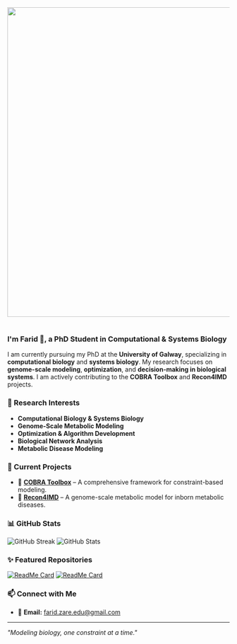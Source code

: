 <img src="https://user-images.githubusercontent.com/74038190/212750672-2f3f2b50-c84f-4ed8-a60a-849ae69ff9df.gif" width="700">
<br><br>

### I'm Farid 👋, a PhD Student in Computational & Systems Biology

I am currently pursuing my PhD at the **University of Galway**, specializing in **computational biology** and **systems biology**. My research focuses on **genome-scale modeling**, **optimization**, and **decision-making in biological systems**. I am actively contributing to the **COBRA Toolbox** and **Recon4IMD** projects.

### 🔬 Research Interests
- **Computational Biology & Systems Biology**
- **Genome-Scale Metabolic Modeling**
- **Optimization & Algorithm Development**
- **Biological Network Analysis**
- **Metabolic Disease Modeling**

### 🚀 Current Projects
- 🧬 **[COBRA Toolbox](https://github.com/opencobra/cobratoolbox)** – A comprehensive framework for constraint-based modeling.
- 🏥 **[Recon4IMD](https://github.com/your-repo-link-here)** – A genome-scale metabolic model for inborn metabolic diseases.


### 📊 GitHub Stats
![GitHub Streak](https://github-readme-streak-stats.herokuapp.com/?user=farid-zare&theme=tokyonight)
![GitHub Stats](https://github-readme-stats.vercel.app/api?username=farid-zare&show_icons=true&theme=tokyonight)

### ✨ Featured Repositories
[![ReadMe Card](https://github-readme-stats.vercel.app/api/pin/?username=farid-zare&repo=COBRA-Toolbox&theme=tokyonight)](https://github.com/opencobra/cobratoolbox)
[![ReadMe Card](https://github-readme-stats.vercel.app/api/pin/?username=farid-zare&repo=Recon4IMD&theme=tokyonight)](https://github.com/your-repo-link-here)

### 📫 Connect with Me
- 📧 **Email:** farid.zare.edu@gmail.com

---
_"Modeling biology, one constraint at a time."_
